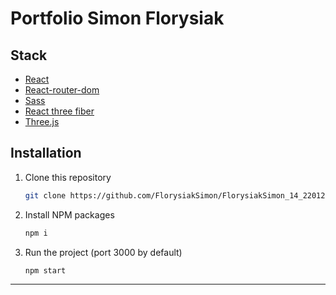 # Portfolio Simon Florysiak

## Stack

- [React](https://fr.reactjs.org/)
- [React-router-dom](https://reactrouter.com/web/guides/quick-start)
- [Sass](https://sass-lang.com/)
- [React three fiber](https://docs.pmnd.rs/react-three-fiber/getting-started/introduction)
- [Three.js](https://threejs.org/)

## Installation

1. Clone this repository
   ```sh
   git clone https://github.com/FlorysiakSimon/FlorysiakSimon_14_22012021
   ```
2. Install NPM packages
   ```sh
   npm i
   ```
3. Run the project (port 3000 by default)
   ```sh
   npm start
   ```

---
